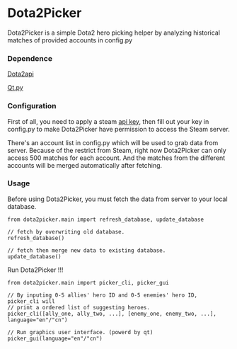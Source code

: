 # Dota2Picker

Dota2Picker is a simple Dota2 hero picking helper by analyzing historical matches of provided accounts in config.py

### Dependence

[Dota2api](https://github.com/joshuaduffy/dota2api)

[Qt.py](https://github.com/mottosso/Qt.py)

### Configuration

First of all, you need to apply a steam [api key](https://steamcommunity.com/dev/apikey), then fill out your key in config.py to make Dota2Picker have permission to access the Steam server.

There's an account list in config.py which will be used to grab data from server. Because of the restrict from Steam, right now Dota2Picker can only access 500 matches for each account. And the matches from the different accounts will be merged automatically after fetching.

### Usage

Before using Dota2Picker, you must fetch the data from server to your local database.

    from dota2picker.main import refresh_database, update_database

    // fetch by overwriting old database.
    refresh_database()

    // fetch then merge new data to existing database.
    update_database()

Run Dota2Picker !!!

    from dota2picker.main import picker_cli, picker_gui

    // By inputing 0-5 allies' hero ID and 0-5 enemies' hero ID, picker_cli will 
    // print a ordered list of suggesting heroes.
    picker_cli([ally_one, ally_two, ...], [enemy_one, enemy_two, ...], language="en"/"cn")

    // Run graphics user interface. (powerd by qt)
    picker_gui(language="en"/"cn")

